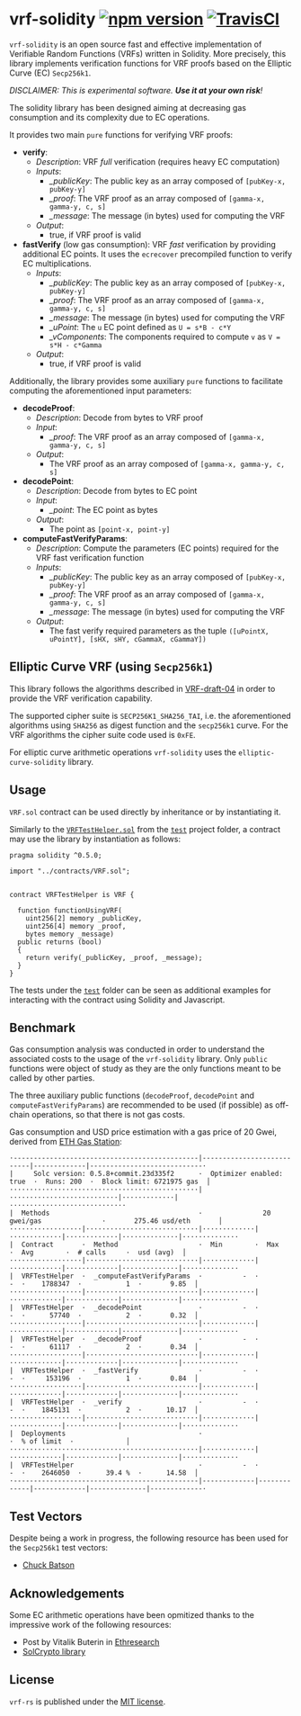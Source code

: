# vrf-solidity [![npm version](https://badge.fury.io/js/vrf-solidity.svg)](https://badge.fury.io/js/vrf-solidity) [![TravisCI](https://travis-ci.com/witnet/vrf-solidity.svg?branch=master)](https://travis-ci.com/witnet/vrf-solidity)

`vrf-solidity` is an open source fast and effective implementation of Verifiable Random Functions (VRFs) written in Solidity. More precisely, this library implements verification functions for VRF proofs based on the Elliptic Curve (EC) `Secp256k1`.

_DISCLAIMER: This is experimental software. **Use it at your own risk**!_

The solidity library has been designed aiming at decreasing gas consumption and its complexity due to EC operations.

It provides two main `pure` functions for verifying VRF proofs:

- **verify**:
  - _Description_: VRF *full* verification (requires heavy EC computation)
  - _Inputs_:
    - *_publicKey*: The public key as an array composed of `[pubKey-x, pubKey-y]`
    - *_proof*: The VRF proof as an array composed of `[gamma-x, gamma-y, c, s]`
    - *_message*: The message (in bytes) used for computing the VRF
  - _Output_:
    - true, if VRF proof is valid
- **fastVerify** (low gas consumption): VRF *fast* verification by providing additional EC points. It uses the `ecrecover` precompiled function to verify EC multiplications.
  - _Inputs_:
    - *_publicKey*: The public key as an array composed of `[pubKey-x, pubKey-y]`
    - *_proof*: The VRF proof as an array composed of `[gamma-x, gamma-y, c, s]`
    - *_message*: The message (in bytes) used for computing the VRF
    - *_uPoint*: The `u` EC point defined as `U = s*B - c*Y`
    - *_vComponents*: The components required to compute `v` as `V = s*H - c*Gamma`
  - _Output_:
    - true, if VRF proof is valid

Additionally, the library provides some auxiliary `pure` functions to facilitate computing the aforementioned input parameters:

- **decodeProof**:
  - _Description_: Decode from bytes to VRF proof
  - _Input_:
    - *_proof*: The VRF proof as an array composed of `[gamma-x, gamma-y, c, s]`
  - _Output_:
    - The VRF proof as an array composed of `[gamma-x, gamma-y, c, s]`
- **decodePoint**:
  - _Description_: Decode from bytes to EC point
  - _Input_:
    - *_point*: The EC point as bytes
  - _Output_:
    - The point as `[point-x, point-y]`
- **computeFastVerifyParams**:
  - _Description_: Compute the parameters (EC points) required for the VRF fast verification function
  - _Inputs_:
    - *_publicKey*: The public key as an array composed of `[pubKey-x, pubKey-y]`
    - *_proof*: The VRF proof as an array composed of `[gamma-x, gamma-y, c, s]`
    - *_message*: The message (in bytes) used for computing the VRF
  - _Output_:
    - The fast verify required parameters as the tuple `([uPointX, uPointY], [sHX, sHY, cGammaX, cGammaY])`

## Elliptic Curve VRF (using `Secp256k1`)

This library follows the algorithms described in [VRF-draft-04](https://tools.ietf.org/pdf/draft-irtf-cfrg-vrf-04) in order to provide the VRF verification capability.

The supported cipher suite is `SECP256K1_SHA256_TAI`, i.e. the aforementioned algorithms using `SHA256` as digest function and the `secp256k1` curve. For the VRF algorithms the cipher suite code used is `0xFE`.

For elliptic curve arithmetic operations `vrf-solidity` uses the `elliptic-curve-solidity` library.

## Usage

`VRF.sol` contract can be used directly by inheritance or by instantiating it.

Similarly to the [`VRFTestHelper.sol`](https://github.com/witnet/vrf-solidity/blob/master/test/VRFTestHelper.sol) from the [`test`][test-folder] project folder, a contract may use the library by instantiation as follows:

```solidity
pragma solidity ^0.5.0;

import "../contracts/VRF.sol";


contract VRFTestHelper is VRF {

  function functionUsingVRF(
    uint256[2] memory _publicKey,
    uint256[4] memory _proof,
    bytes memory _message)
  public returns (bool)
  {
    return verify(_publicKey, _proof, _message);
  }
}
```

The tests under the [`test`][test-folder] folder can be seen as additional examples for interacting with the contract using Solidity and Javascript.

## Benchmark

Gas consumption analysis was conducted in order  to understand the associated costs to the usage of the `vrf-solidity` library. Only `public` functions were object of study as they are the only functions meant to be called by other parties.

The three auxiliary public functions (`decodeProof`, `decodePoint` and `computeFastVerifyParams`) are recommended to be used (if possible) as off-chain operations, so that there is not gas costs.

Gas consumption and USD price estimation with a gas price of 20 Gwei, derived from [ETH Gas Station](https://ethgasstation.info/):

```
·----------------------------------------------|---------------------------|-------------|----------------------------·
|     Solc version: 0.5.8+commit.23d335f2      ·  Optimizer enabled: true  ·  Runs: 200  ·  Block limit: 6721975 gas  │
···············································|···························|·············|·····························
|  Methods                                     ·               20 gwei/gas               ·       275.46 usd/eth       │
··················|····························|·············|·············|·············|··············|··············
|  Contract       ·  Method                    ·  Min        ·  Max        ·  Avg        ·  # calls     ·  usd (avg)  │
··················|····························|·············|·············|·············|··············|··············
|  VRFTestHelper  ·  _computeFastVerifyParams  ·          -  ·          -  ·    1788347  ·           1  ·       9.85  │
··················|····························|·············|·············|·············|··············|··············
|  VRFTestHelper  ·  _decodePoint              ·          -  ·          -  ·      57740  ·           2  ·       0.32  │
··················|····························|·············|·············|·············|··············|··············
|  VRFTestHelper  ·  _decodeProof              ·          -  ·          -  ·      61117  ·           2  ·       0.34  │
··················|····························|·············|·············|·············|··············|··············
|  VRFTestHelper  ·  _fastVerify               ·          -  ·          -  ·     153196  ·           1  ·       0.84  │
··················|····························|·············|·············|·············|··············|··············
|  VRFTestHelper  ·  _verify                   ·          -  ·          -  ·    1845131  ·           2  ·      10.17  │
··················|····························|·············|·············|·············|··············|··············
|  Deployments                                 ·                                         ·  % of limit  ·             │
···············································|·············|·············|·············|··············|··············
|  VRFTestHelper                               ·          -  ·          -  ·    2646050  ·      39.4 %  ·      14.58  │
·----------------------------------------------|-------------|-------------|-------------|--------------|-------------·
```

## Test Vectors

Despite being a work in progress, the following resource has been used for the `Secp256k1` test vectors:

- [Chuck Batson](https://chuckbatson.wordpress.com/2014/11/26/secp256k1-test-vectors/)

## Acknowledgements

Some EC arithmetic operations have been opmitized thanks to the impressive work of the following resources:

- Post by Vitalik Buterin in [Ethresearch](https://ethresear.ch/t/you-can-kinda-abuse-ecrecover-to-do-ecmul-in-secp256k1-today/2384/9)
- [SolCrypto library](https://github.com/HarryR/solcrypto)

## License

`vrf-rs` is published under the [MIT license][license].

[license]: https://github.com/witnet/vrf-rs/blob/master/LICENSE
[test-folder]: https://github.com/witnet/vrf-solidity/blob/master/test

